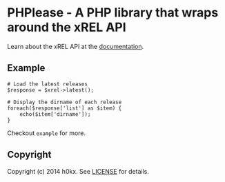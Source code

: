 # PHPlease - A PHP library that wraps around the xREL API

Learn about the xREL API at the [documentation](http://www.xrel.to/wiki/1681/API.html).

## Example

    # Load the latest releases
    $response = $xrel->latest();

    # Display the dirname of each release
    foreach($response['list'] as $item) {
        echo($item['dirname']);
    }

Checkout `example` for more.

## Copyright

Copyright (c) 2014 h0kx. See [LICENSE](http://l.h0kx.me/) for details.
